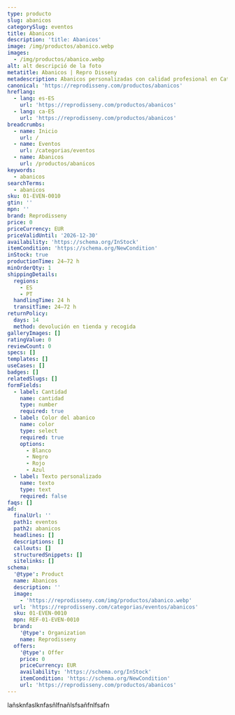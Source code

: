 ```yaml
---
type: producto
slug: abanicos
categorySlug: eventos
title: Abanicos
description: 'title: Abanicos'
image: /img/productos/abanico.webp
images:
  - /img/productos/abanico.webp
alt: alt descripció de la foto
metatitle: Abanicos | Repro Disseny
metadescription: Abanicos personalizadas con calidad profesional en Cataluña.
canonical: 'https://reprodisseny.com/productos/abanicos'
hreflang:
  - lang: es-ES
    url: 'https://reprodisseny.com/productos/abanicos'
  - lang: ca-ES
    url: 'https://reprodisseny.com/productos/abanicos'
breadcrumbs:
  - name: Inicio
    url: /
  - name: Eventos
    url: /categorias/eventos
  - name: Abanicos
    url: /productos/abanicos
keywords:
  - abanicos
searchTerms:
  - abanicos
sku: 01-EVEN-0010
gtin: ''
mpn: ''
brand: Reprodisseny
price: 0
priceCurrency: EUR
priceValidUntil: '2026-12-30'
availability: 'https://schema.org/InStock'
itemCondition: 'https://schema.org/NewCondition'
inStock: true
productionTime: 24–72 h
minOrderQty: 1
shippingDetails:
  regions:
    - ES
    - PT
  handlingTime: 24 h
  transitTime: 24–72 h
returnPolicy:
  days: 14
  method: devolución en tienda y recogida
galleryImages: []
ratingValue: 0
reviewCount: 0
specs: []
templates: []
useCases: []
badges: []
relatedSlugs: []
formFields:
  - label: Cantidad
    name: cantidad
    type: number
    required: true
  - label: Color del abanico
    name: color
    type: select
    required: true
    options:
      - Blanco
      - Negro
      - Rojo
      - Azul
  - label: Texto personalizado
    name: texto
    type: text
    required: false
faqs: []
ad:
  finalUrl: ''
  path1: eventos
  path2: abanicos
  headlines: []
  descriptions: []
  callouts: []
  structuredSnippets: []
  sitelinks: []
schema:
  '@type': Product
  name: Abanicos
  description: ''
  image:
    - 'https://reprodisseny.com/img/productos/abanico.webp'
  url: 'https://reprodisseny.com/categorias/eventos/abanicos'
  sku: 01-EVEN-0010
  mpn: REF-01-EVEN-0010
  brand:
    '@type': Organization
    name: Reprodisseny
  offers:
    '@type': Offer
    price: 0
    priceCurrency: EUR
    availability: 'https://schema.org/InStock'
    itemCondition: 'https://schema.org/NewCondition'
    url: 'https://reprodisseny.com/productos/abanicos'
---
```


lañsknfaslknfasñlfnañlsfsañfnlfsafn